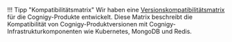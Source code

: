 !!! Tipp "Kompatibilitätsmatrix"
    Wir haben eine [Versionskompatibilitätsmatrix](#infrastructure) für die Cognigy-Produkte entwickelt. Diese Matrix beschreibt die Kompatibilität von Cognigy-Produktversionen mit Cognigy-Infrastrukturkomponenten wie Kubernetes, MongoDB und Redis.